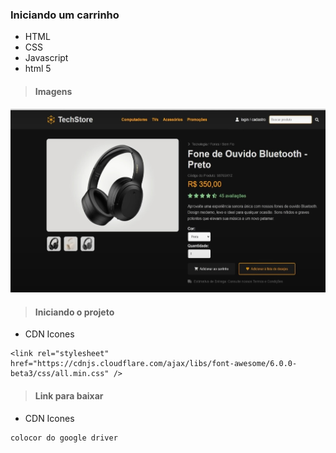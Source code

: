 ### Iniciando um carrinho
* HTML
* CSS
* Javascript
* html 5

> #### Imagens
<img src="./screens/web.jpeg" alt="não carregou">

> #### Iniciando o projeto
* CDN Icones
```
<link rel="stylesheet" href="https://cdnjs.cloudflare.com/ajax/libs/font-awesome/6.0.0-beta3/css/all.min.css" />
```

> #### Link para baixar
* CDN Icones
```
colocor do google driver
```
